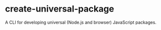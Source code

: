 # create-universal-package

A CLI for developing universal (Node.js and browser) JavaScript packages.
